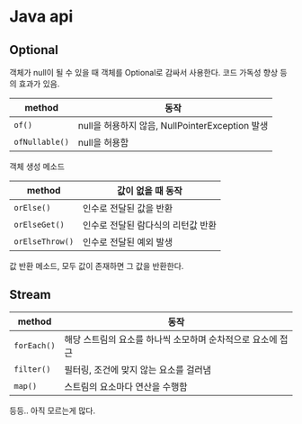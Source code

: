 # Java api

## Optional

객체가 null이 될 수 있을 때 객체를 Optional로 감싸서 사용한다. 코드 가독성 향상 등의 효과가 있음.

|method|동작|
|---|---|
| `of()` | null을 허용하지 않음, NullPointerException 발생|
| `ofNullable()` | null을 허용함|
객체 생성 메소드

|method|값이 없을 때 동작|
|---|---|
`orElse()` | 인수로 전달된 값을 반환
`orElseGet()` | 인수로 전달된 람다식의 리턴값 반환
`orElseThrow()` | 인수로 전달된 예외 발생
값 반환 메소드, 모두 값이 존재하면 그 값을 반환한다.

## Stream

method|동작
---|---
`forEach()`|해당 스트림의 요소를 하나씩 소모하며 순차적으로 요소에 접근
`filter()`|필터링, 조건에 맞지 않는 요소를 걸러냄
`map()`|스트림의 요소마다 연산을 수행함

등등.. 아직 모르는게 많다.
